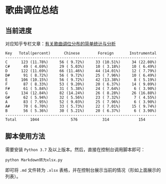 # 歌曲调位总结

## 当前进度

对应知乎专栏文章：[有关歌曲调位分布的简单统计与分析](https://zhuanlan.zhihu.com/p/56102065)

```
Key   Total(percent)      Chinese        Foreign       Instrumental
-------------------------------------------------------------------
C      123 (11.78%)     56 ( 9.72%)     33 (10.51%)     34 (22.08%)
C#      49 ( 4.69%)     29 ( 5.03%)     10 ( 3.18%)     10 ( 6.49%)
D      122 (11.69%)     66 (11.46%)     44 (14.01%)     12 ( 7.79%)
D#      91 ( 8.72%)     56 ( 9.72%)     25 ( 7.96%)     10 ( 6.49%)
E      106 (10.15%)     56 ( 9.72%)     42 (13.38%)      8 ( 5.19%)
F       87 ( 8.33%)     53 ( 9.20%)     20 ( 6.37%)     14 ( 9.09%)
F#      61 ( 5.84%)     31 ( 5.38%)     24 ( 7.64%)      6 ( 3.90%)
G      134 (12.84%)     82 (14.24%)     26 ( 8.28%)     26 (16.88%)
G#      62 ( 5.94%)     32 ( 5.56%)     23 ( 7.32%)      7 ( 4.55%)
A       83 ( 7.95%)     52 ( 9.03%)     25 ( 7.96%)      6 ( 3.90%)
A#      70 ( 6.70%)     33 ( 5.73%)     22 ( 7.01%)     15 ( 9.74%)
B       56 ( 5.36%)     30 ( 5.21%)     20 ( 6.37%)      6 ( 3.90%)
-------------------------------------------------------------------
Total      1044              576           314             154
```

## 脚本使用方法

需要安装 `Python 3.7` 及以上版本。然后，直接在控制台调用脚本即可：

```shell
python Markdown转为xlsx.py
```

即可将 `.md` 文件转为 `.xlsx` 表格，并在控制台展示当前的情况（形如上面展示的列表）。

